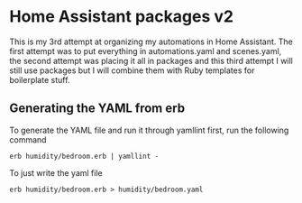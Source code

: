 # Home Assistant packages v2

This is my 3rd attempt at organizing my automations in Home Assistant.
The first attempt was to put everything in automations.yaml and scenes.yaml, the second attempt was placing it all in packages and this third attempt I will still use packages but I will combine them with Ruby templates for boilerplate stuff.

## Generating the YAML from erb
To generate the YAML file and run it through yamllint first, run the following command
```
erb humidity/bedroom.erb | yamllint -
```

To just write the yaml file
```
erb humidity/bedroom.erb > humidity/bedroom.yaml
```
